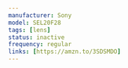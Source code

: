 ```yaml
---
manufacturer: Sony
model: SEL20F28
tags: [lens]
status: inactive
frequency: regular
links: [https://amzn.to/3SDSMDO]
---
```

